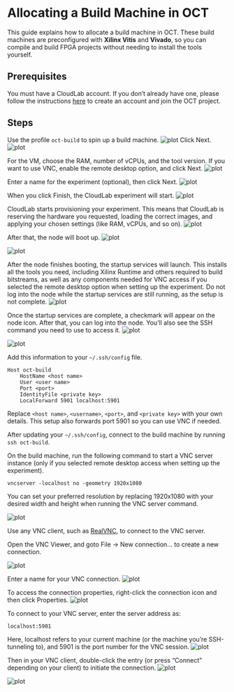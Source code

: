# Allocating a Build Machine in OCT

This guide explains how to allocate a build machine in OCT. These build machines are preconfigured with **Xilinx Vitis** and **Vivado**, so you can compile and build FPGA projects without needing to install the tools yourself.  


## Prerequisites
You must have a CloudLab account. If you don’t already have one, please follow the instructions [here](README.md) to create an account and join the OCT project.

## Steps

Use the profile `oct-build` to spin up a build machine.
![plot](images/bm-1.png)
Click Next.
![plot](images/bm-2.png)

For the VM, choose the RAM, number of vCPUs, and the tool version. If you want to use VNC, enable the remote desktop option, and click Next.
![plot](images/bm-3.png)

Enter a name for the experiment (optional), then click Next.
![plot](images/bm-4.png)

When you click Finish, the CloudLab experiment will start.
![plot](images/bm-5.png)

CloudLab starts provisioning your experiment. This means that CloudLab is reserving the hardware you requested, loading the correct images, and applying your chosen settings (like RAM, vCPUs, and so on).
![plot](images/bm-6.png)

After that, the node will boot up.
![plot](images/bm-7.png)


![plot](images/bm-8.png)

After the node finishes booting, the startup services will launch. This installs all the tools you need, including Xilinx Runtime and others required to build bitstreams, as well as any components needed for VNC access if you selected the remote desktop option when setting up the experiment. Do not log into the node while the startup services are still running, as the setup is not complete.
![plot](images/bm-9.png)

Once the startup services are complete, a checkmark will appear on the node icon. After that, you can log into the node. You’ll also see the SSH command you need to use to access it.
![plot](images/bm-10.png)


![plot](images/bm-11.png)

Add this information to your `~/.ssh/config` file.

```
Host oct-build
    HostName <host name>
    User <user name>
    Port <port>
    IdentityFile <private key>
    LocalForward 5901 localhost:5901
```

Replace `<host name>`, `<username>`, `<port>`, and `<private key>` with your own details. This setup also forwards port 5901 so you can use VNC if needed.

After updating your `~/.ssh/config`, connect to the build machine by running `ssh oct-build`.

On the build machine, run the following command to start a VNC server instance (only if you selected remote desktop access when setting up the experiment).

`vncserver -localhost no -geometry 1920x1080`

You can set your preferred resolution by replacing 1920x1080 with your desired width and height when running the VNC server command.

![plot](images/bm-12.png)

Use any VNC client, such as [RealVNC](https://www.realvnc.com), to connect to the VNC server.

Open the VNC Viewer, and goto File &#8594; New connection... to create a new connection.

![plot](images/mac_vnc1.png)

Enter a name for your VNC connection.
![plot](images/mac_vnc2.png)

To access the connection properties, right-click the connection icon and then click Properties.
![plot](images/mac_vnc3.png)

To connect to your VNC server, enter the server address as:

`localhost:5901`

Here, localhost refers to your current machine (or the machine you’re SSH-tunneling to), and 5901 is the port number for the VNC session.
![plot](images/bm-13.png)

Then in your VNC client, double-click the entry (or press “Connect” depending on your client) to initiate the connection.
![plot](images/bm-14.png)


![plot](images/bm-15.png)
